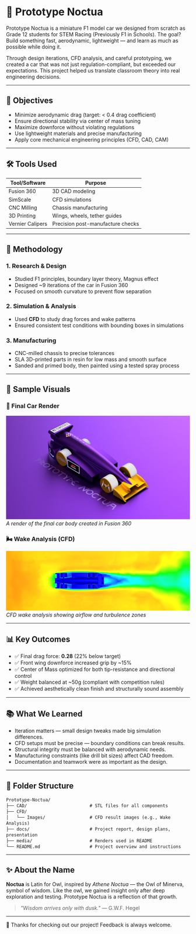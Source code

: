 # 🦉 Prototype Noctua

Prototype Noctua is a miniature F1 model car we designed from scratch as Grade 12 students for STEM Racing (Previously F1 in Schools). The goal? Build something fast, aerodynamic, lightweight — and learn as much as possible while doing it.

Through design iterations, CFD analysis, and careful prototyping, we created a car that was not just regulation-compliant, but exceeded our expectations. This project helped us translate classroom theory into real engineering decisions.

---

## 🎯 Objectives

- Minimize aerodynamic drag (target: < 0.4 drag coefficient)
- Ensure directional stability via center of mass tuning
- Maximize downforce without violating regulations
- Use lightweight materials and precise manufacturing
- Apply core mechanical engineering principles (CFD, CAD, CAM)

---

## 🛠️ Tools Used

| Tool/Software     | Purpose                          |
|------------------|----------------------------------|
| Fusion 360        | 3D CAD modeling                  |
| SimScale          | CFD simulations                  |
| CNC Milling       | Chassis manufacturing            |
| 3D Printing       | Wings, wheels, tether guides     |
| Vernier Calipers  | Precision post-manufacture checks|

---

## 📐 Methodology

### 1. **Research & Design**
- Studied F1 principles, boundary layer theory, Magnus effect
- Designed ~9 iterations of the car in Fusion 360
- Focused on smooth curvature to prevent flow separation

### 2. **Simulation & Analysis**
- Used **CFD** to study drag forces and wake patterns
- Ensured consistent test conditions with bounding boxes in simulations

### 3. **Manufacturing**
- CNC-milled chassis to precise tolerances
- SLA 3D-printed parts in resin for low mass and smooth surface
- Sanded and primed body, then painted using a tested spray process

---

## 📸 Sample Visuals

### 🔧 Final Car Render
![Final Car](media/P11%20%5BFinal%20car%20analysis%20render%5D.png)
*A render of the final car body created in Fusion 360*

### 🌬️ Wake Analysis (CFD)
![Wake CFD](CFD/Images/P11%20%5BWake%20Analysis%5D.png)
*CFD wake analysis showing airflow and turbulence zones*

---

## 📊 Key Outcomes

- ✅ Final drag force: **0.28** (22% below target)
- ✅ Front wing downforce increased grip by ~15%
- ✅ Center of Mass optimized for both tip-resistance and directional control
- ✅ Weight balanced at ~50g (compliant with competition rules)
- ✅ Achieved aesthetically clean finish and structurally sound assembly

---

## 📚 What We Learned

- Iteration matters — small design tweaks made big simulation differences.
- CFD setups must be precise — boundary conditions can break results.
- Structural integrity must be balanced with aerodynamic needs.
- Manufacturing constraints (like drill bit sizes) affect CAD freedom.
- Documentation and teamwork were as important as the design.

---

## 📁 Folder Structure

```plaintext
Prototype-Noctua/
├── CAD/                        # STL files for all components
├── CFD/                       
│   └── Images/                 # CFD result images (e.g., Wake Analysis)
├── docs/                       # Project report, design plans, presentation
├── media/                      # Renders used in README
└── README.md                   # Project overview and instructions
```

---

## ✨ About the Name

**Noctua** is Latin for Owl, inspired by *Athene Noctua* — the Owl of Minerva, symbol of wisdom. Like the owl, we gained insight only after deep exploration and testing. Prototype Noctua is a reflection of that growth.

> *"Wisdom arrives only with dusk."* — G.W.F. Hegel

---

🚀 Thanks for checking out our project! Feedback is always welcome.
